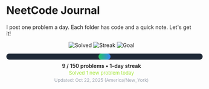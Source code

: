 # NeetCode Journal

I post one problem a day. Each folder has code and a quick note. Let's get it!

<!-- PROGRESS_START -->
<div align="center">

  <img src="https://img.shields.io/badge/Solved-9-22c55e?style=for-the-badge" alt="Solved">
  <img src="https://img.shields.io/badge/Streak-1_day-3b82f6?style=for-the-badge" alt="Streak">
  <img src="https://img.shields.io/badge/Goal-150_problems-8b5cf6?style=for-the-badge" alt="Goal">

  <div style="margin-top:14px;background:#1f2937;border-radius:10px;width:520px;height:16px;display:inline-block;">
    <div style="background:linear-gradient(90deg,#22c55e,#3b82f6);height:16px;width:6%;border-radius:10px;"></div>
  </div>

  <div style="margin-top:8px;font-weight:600;">9 / 150 problems • 1-day streak</div>
  <div style="margin-top:2px;font-size:13px;color:#a3e635;">Solved 1 new problem today</div>
  <div style="margin-top:4px;font-size:12px;color:#9ca3af;">Updated: Oct 22, 2025 (America/New_York)</div>

</div>
<!-- PROGRESS_END -->
